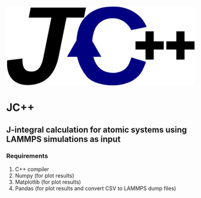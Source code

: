 <p align="center">
  <img src="./doc/logo.png" alt="drawing" width="500"/>
</p>

# JC++

## J-integral calculation for atomic systems using LAMMPS simulations as input

### Requirements

1. C++ compiler
2. Numpy (for plot results)
2. Matplotlib (for plot results)
2. Pandas (for plot results and convert CSV to LAMMPS dump files)
